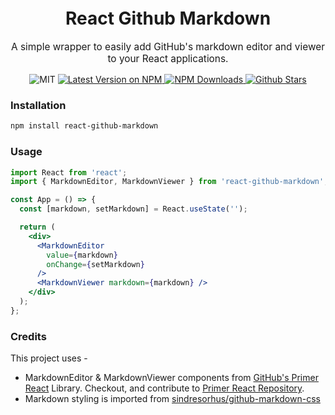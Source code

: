 <div align="center">
    <h1 style="margin-top: 12px">React Github Markdown</h1>
    <p style="font-size: 110%">
        A simple wrapper to easily add GitHub's markdown editor and viewer to your React applications.  
    </p>
    <div align="center">
          <img alt="MIT" src="https://img.shields.io/github/license/traboda/react-github-markdown?style=for-the-badge"/>
          <a href="https://www.npmjs.com/package/react-github-markdown">
            <img alt="Latest Version on NPM" src="https://img.shields.io/npm/v/react-github-markdown.svg?style=for-the-badge"/>
          </a>
          <a href="https://www.npmjs.com/package/react-github-markdown">
            <img alt="NPM Downloads" src="https://img.shields.io/npm/dm/react-github-markdown.svg?style=for-the-badge"/>
          </a>
          <a href="https://github.com/traboda/react-github-markdown/stargazers">
            <img alt="Github Stars" src="https://img.shields.io/github/stars/traboda/react-github-markdown?style=for-the-badge" />
          </a>
    </div>
</div>

### Installation

```bash
npm install react-github-markdown
```

### Usage

```jsx
import React from 'react';
import { MarkdownEditor, MarkdownViewer } from 'react-github-markdown';

const App = () => {
  const [markdown, setMarkdown] = React.useState('');

  return (
    <div>
      <MarkdownEditor
        value={markdown}
        onChange={setMarkdown}
      />
      <MarkdownViewer markdown={markdown} />
    </div>
  );
};
```

### Credits
This project uses -
- MarkdownEditor & MarkdownViewer components  from [GitHub's Primer React](https://primer.style/react/) Library.
  Checkout, and contribute to [Primer React Repository](https://github.com/primer/react).
- Markdown styling is imported from [sindresorhus/github-markdown-css](https://github.com/sindresorhus/github-markdown-css)
